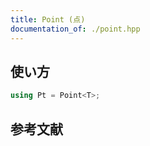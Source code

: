 ```yaml
---
title: Point (点)
documentation_of: ./point.hpp
---
```


## 使い方

```cpp
using Pt = Point<T>;
```

## 参考文献
